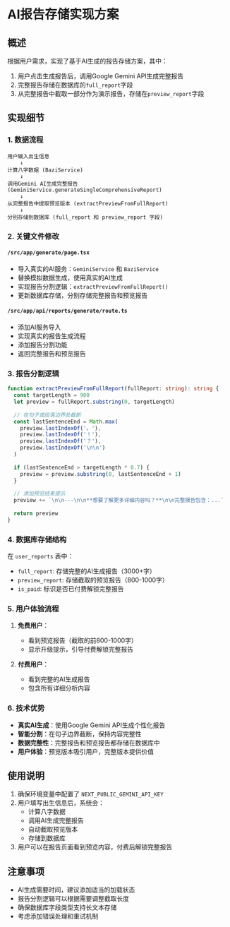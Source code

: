 # AI报告存储实现方案

## 概述

根据用户需求，实现了基于AI生成的报告存储方案，其中：
1. 用户点击生成报告后，调用Google Gemini API生成完整报告
2. 完整报告存储在数据库的`full_report`字段
3. 从完整报告中截取一部分作为演示报告，存储在`preview_report`字段

## 实现细节

### 1. 数据流程

```
用户输入出生信息 
    ↓
计算八字数据 (BaziService)
    ↓
调用Gemini AI生成完整报告 (GeminiService.generateSingleComprehensiveReport)
    ↓
从完整报告中提取预览版本 (extractPreviewFromFullReport)
    ↓
分别存储到数据库 (full_report 和 preview_report 字段)
```

### 2. 关键文件修改

#### `/src/app/generate/page.tsx`
- 导入真实的AI服务：`GeminiService` 和 `BaziService`
- 替换模拟数据生成，使用真实的AI生成
- 实现报告分割逻辑：`extractPreviewFromFullReport()`
- 更新数据库存储，分别存储完整报告和预览报告

#### `/src/app/api/reports/generate/route.ts`
- 添加AI服务导入
- 实现真实的报告生成流程
- 添加报告分割功能
- 返回完整报告和预览报告

### 3. 报告分割逻辑

```typescript
function extractPreviewFromFullReport(fullReport: string): string {
  const targetLength = 900
  let preview = fullReport.substring(0, targetLength)
  
  // 在句子或段落边界处截断
  const lastSentenceEnd = Math.max(
    preview.lastIndexOf('。'),
    preview.lastIndexOf('！'),
    preview.lastIndexOf('？'),
    preview.lastIndexOf('\n\n')
  )
  
  if (lastSentenceEnd > targetLength * 0.7) {
    preview = preview.substring(0, lastSentenceEnd + 1)
  }
  
  // 添加预览结束提示
  preview += `\n\n---\n\n**想要了解更多详细内容吗？**\n\n完整报告包含：...`
  
  return preview
}
```

### 4. 数据库存储结构

在 `user_reports` 表中：
- `full_report`: 存储完整的AI生成报告（3000+字）
- `preview_report`: 存储截取的预览报告（800-1000字）
- `is_paid`: 标识是否已付费解锁完整报告

### 5. 用户体验流程

1. **免费用户**：
   - 看到预览报告（截取的前800-1000字）
   - 显示升级提示，引导付费解锁完整报告

2. **付费用户**：
   - 看到完整的AI生成报告
   - 包含所有详细分析内容

### 6. 技术优势

- **真实AI生成**：使用Google Gemini API生成个性化报告
- **智能分割**：在句子边界截断，保持内容完整性
- **数据完整性**：完整报告和预览报告都存储在数据库中
- **用户体验**：预览版本吸引用户，完整版本提供价值

## 使用说明

1. 确保环境变量中配置了 `NEXT_PUBLIC_GEMINI_API_KEY`
2. 用户填写出生信息后，系统会：
   - 计算八字数据
   - 调用AI生成完整报告
   - 自动截取预览版本
   - 存储到数据库
3. 用户可以在报告页面看到预览内容，付费后解锁完整报告

## 注意事项

- AI生成需要时间，建议添加适当的加载状态
- 报告分割逻辑可以根据需要调整截取长度
- 确保数据库字段类型支持长文本存储
- 考虑添加错误处理和重试机制
